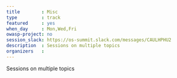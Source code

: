 ```yaml
---
title        : Misc
type         : track
featured     : yes
when_day     : Mon,Wed,Fri
owasp-project: no
session_slack: https://os-summit.slack.com/messages/CAULHPHU2
description  : Sessions on multiple topics
organizers   :
---
```


Sessions on multiple topics
